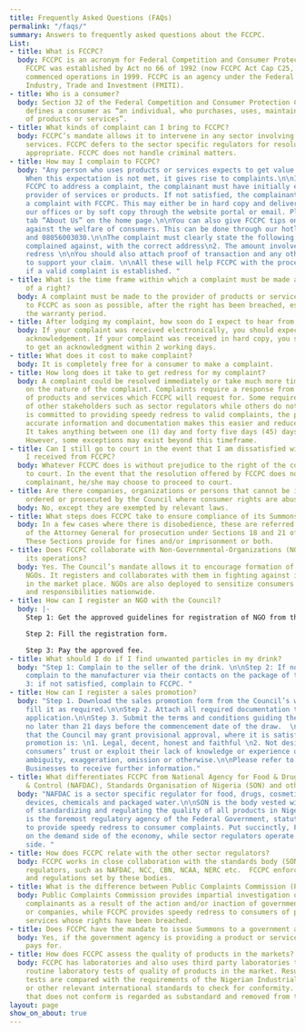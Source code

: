 ```yaml
---
title: Frequently Asked Questions (FAQs)
permalink: "/faqs/"
summary: Answers to frequently asked questions about the FCCPC.
List:
- title: What is FCCPC?
  body: FCCPC is an acronym for Federal Competition and Consumer Protection Commission.
    FCCPC was established by Act no 66 of 1992 (now FCCPC Act Cap C25, LFN 2004) and
    commenced operations in 1999. FCCPC is an agency under the Federal Ministry of
    Industry, Trade and Investment (FMITI).
- title: Who is a consumer?
  body: Section 32 of the Federal Competition and Consumer Protection Commission Act
    defines a consumer as “an individual, who purchases, uses, maintains or disposes
    of products or services”.
- title: What kinds of complaint can I bring to FCCPC?
  body: FCCPC’s mandate allows it to intervene in any sector involving products and
    services. FCCPC defers to the sector specific regulators for resolution where
    appropriate. FCCPC does not handle criminal matters.
- title: How may I complain to FCCPC?
  body: "Any person who uses products or services expects to get value from them.
    When this expectation is not met, it gives rise to complaints.\n\nIn order for
    FCCPC to address a complaint, the complainant must have initially engaged the
    provider of services or products. If not satisfied, the complainant can then file
    a complaint with FCCPC. This may either be in hard copy and delivered to any of
    our offices or by soft copy through the website portal or email. Please see the
    tab “About Us” on the home page.\n\nYou can also give FCCPC tips on practices
    against the welfare of consumers. This can be done through our hotlines 08056002020
    and 08056003030.\n\nThe complaint must clearly state the following:\n1. The party
    complained against, with the correct address\n2. The amount involved\n3. The expected
    redress \n\nYou should also attach proof of transaction and any other document
    to support your claim. \n\nAll these will help FCCPC with the process of redress,
    if a valid complaint is established. "
- title: What is the time frame within which a complaint must be made after a breach
    of a right?
  body: A complaint must be made to the provider of products or services and then
    to FCCPC as soon as possible, after the right has been breached, especially within
    the warranty period.
- title: After lodging my complaint, how soon do I expect to hear from FCCPC?
  body: If your complaint was received electronically, you should expect an immediate
    acknowledgement. If your complaint was received in hard copy, you should expect
    to get an acknowledgment within 2 working days.
- title: What does it cost to make complaint?
  body: It is completely free for a consumer to make a complaint.
- title: How long does it take to get redress for my complaint?
  body: A complaint could be resolved immediately or take much more time depending
    on the nature of the complaint. Complaints require a response from the provider
    of products and services which FCCPC will request for. Some require the intervention
    of other stakeholders such as sector regulators while others do not.  While FCCPC
    is committed to providing speedy redress to valid complaints, the provision of
    accurate information and documentation makes this easier and reduces the timelines.
    It takes anything between one (1) day and forty five days (45) days to get redress.
    However, some exceptions may exist beyond this timeframe.
- title: Can I still go to court in the event that I am dissatisfied with the redress
    I received from FCCPC?
  body: Whatever FCCPC does is without prejudice to the right of the consumer to go
    to court. In the event that the resolution offered by FCCPC does not satisfy the
    complainant, he/she may choose to proceed to court.
- title: Are there companies, organizations or persons that cannot be invited, summoned,
    ordered or prosecuted by the Council where consumer rights are abused?
  body: No, except they are exempted by relevant laws.
- title: What steps does FCCPC take to ensure compliance of its Summons and Orders?
  body: In a few cases where there is disobedience, these are referred to the Office
    of the Attorney General for prosecution under Sections 18 and 21 of the FCCPCA.
    These Sections provide for fines and/or imprisonment or both.
- title: Does FCCPC collaborate with Non-Governmental-Organizations (NGOs) to enhance
    its operations?
  body: Yes. The Council’s mandate allows it to encourage formation of voluntary consumer
    NGOs. It registers and collaborates with them in fighting against imperfections
    in the market place. NGOs are also deployed to sensitize consumers on their rights
    and responsibilities nationwide.
- title: How can I register an NGO with the Council?
  body: |-
    Step 1: Get the approved guidelines for registration of NGO from the Council.

    Step 2: Fill the registration form.

    Step 3: Pay the approved fee.
- title: What should I do if I find unwanted particles in my drink?
  body: "Step 1: Complain to the seller of the drink. \n\nStep 2: If not satisfied,
    complain to the manufacturer via their contacts on the package of the drink.\n\nStep
    3: if not satisfied, complain to FCCPC. "
- title: How can I register a sales promotion?
  body: "Step 1. Download the sales promotion form from the Council’s website and
    fill it as required.\n\nStep 2. Attach all required documentation to support the
    application.\n\nStep 3. Submit the terms and conditions guiding the promotion
    no later than 21 days before the commencement date of the draw.  \n\nPlease note
    that the Council may grant provisional approval, where it is satisfied that the
    promotion is: \n1. Legal, decent, honest and faithful \n2. Not designed to abuse
    consumers’ trust or exploit their lack of knowledge or experience or mislead by
    ambiguity, exaggeration, omission or otherwise.\n\nPlease refer to the tab For
    Businesses to receive further information."
- title: What differentiates FCCPC from National Agency for Food & Drug Administration
    & Control (NAFDAC), Standards Organisation of Nigeria (SON) and other sector regulators?
  body: "NAFDAC is a sector specific regulator for food, drugs, cosmetics, medical
    devices, chemicals and packaged water.\n\nSON is the body vested with the responsibility
    of standardizing and regulating the quality of all products in Nigeria. \n\nFCCPC
    is the foremost regulatory agency of the Federal Government, statutorily empowered
    to provide speedy redress to consumer complaints. Put succinctly, FCCPC stands
    on the demand side of the economy, while sector regulators operate from the supply
    side. "
- title: How does FCCPC relate with the other sector regulators?
  body: FCCPC works in close collaboration with the standards body (SON) and sector
    regulators, such as NAFDAC, NCC, CBN, NCAA, NERC etc.  FCCPC enforces the standards
    and regulations set by these bodies.
- title: What is the difference between Public Complaints Commission (PCC) and FCCPC?
  body: Public Complaints Commission provides impartial investigation on behalf of
    complainants as a result of the action and/or inaction of government agencies
    or companies, while FCCPC provides speedy redress to consumers of products and
    services whose rights have been breached.
- title: Does FCCPC have the mandate to issue Summons to a government agency?
  body: Yes, if the government agency is providing a product or service that the consumer
    pays for.
- title: How does FCCPC assess the quality of products in the markets?
  body: FCCPC has laboratories and also uses third party laboratories to carry out
    routine laboratory tests of quality of products in the market. Results from these
    tests are compared with the requirements of the Nigerian Industrial Standards
    or other relevant international standards to check for conformity. Any product
    that does not conform is regarded as substandard and removed from the market.
layout: page
show_on_about: true
---
```


